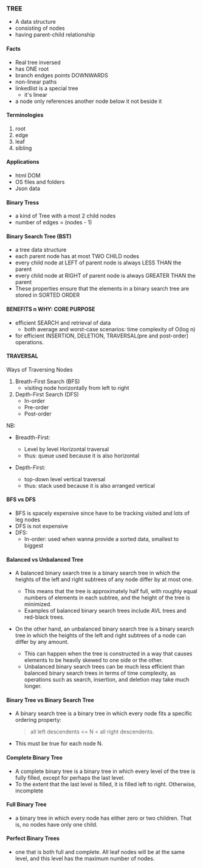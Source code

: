 ### TREE
- A data structure
- consisting of nodes
- having parent-child relationship

#### Facts
- Real tree inversed
- has ONE root
- branch endges points DOWNWARDS
- non-linear paths
- linkedlist is a special tree
   - it's linear
- a node only references another node below it not beside it

#### Terminologies
1. root
2. edge
3. leaf
4. sibling

#### Applications
- html DOM
- OS files and folders
- Json data

#### Binary Tress
- a kind of Tree with a most 2 child nodes
- number of edges = (nodes - 1)


#### Binary Search Tree (BST)
- a tree data structure 
- each parent node has at most TWO CHILD nodes
- every child node at LEFT of parent node is always LESS THAN the parent
- every child node at RIGHT of parent node is always GREATER THAN the parent
- These properties ensure that the elements in a binary search tree are stored in SORTED ORDER

#### BENEFITS n WHY: CORE PURPOSE
- efficient SEARCH and retrieval of data
    - both average and worst-case scenarios: time complexity of O(log n)
- for efficient INSERTION, DELETION, TRAVERSAL(pre and post-order) operations.


#### TRAVERSAL
Ways of Traversing Nodes
1. Breath-First Search (BFS)
    - visiting node horizontally from left to right
2. Depth-First Search (DFS)
    - In-order
    - Pre-order
    - Post-order

NB:
- Breadth-First: 
    - Level by level Horizontal traversal
    - thus: queue used because it is also horizontal

- Depth-First: 
    - top-down level vertical traversal
    - thus: stack used because it is also arranged vertical

#### BFS vs DFS
- BFS is spacely expensive since have to be tracking visited and lots of leg nodes
- DFS is not expensive
- DFS:
    - In-order: used when wanna provide a sorted data, smallest to biggest

#### Balanced vs Unbalanced Tree
- A balanced binary search tree is a binary search tree in which the heights of the left and right subtrees of any node differ by at most one. 
    - This means that the tree is approximately half full, with roughly equal numbers of elements in each subtree, and the height of the tree is minimized. 
    - Examples of balanced binary search trees include AVL trees and red-black trees.

- On the other hand, an unbalanced binary search tree is a binary search tree in which the heights of the left and right subtrees of a node can differ by any amount. 
    - This can happen when the tree is constructed in a way that causes elements to be heavily skewed to one side or the other. 
    - Unbalanced binary search trees can be much less efficient than balanced binary search trees in terms of time complexity, as operations such as search, insertion, and deletion may take much longer.

#### Binary Tree vs Binary Search Tree
- A binary search tree is a binary tree in which every node fits a specific ordering property: 
    > all left descendents <= N < all right descendents. 
- This must be true for each node N.

#### Complete Binary Tree
- A complete binary tree is a binary tree in which every level of the tree is fully filled, except for perhaps the last level. 
- To the extent that the last level is filled, it is filled left to right. Otherwise, incomplete

#### Full Binary Tree
- a binary tree in which every node has either zero or two children. That is, no nodes have
only one child.

#### Perfect Binary Trees
- one that is both full and complete. All leaf nodes will be at the same level, and this
level has the maximum number of nodes.